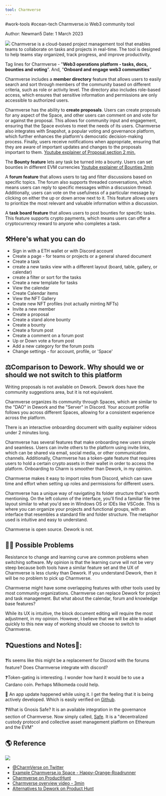 ```yaml
---
tool: Charmverse
---
```

#work-tools #ocean-tech 
Charmverse.io Web3 community tool


Author: Newman5
Date: 1 March 2023

![](https://i.imgur.com/rXo0kEa.png)
Charmverse is a cloud-based project management tool that enables teams to collaborate on tasks and projects in real-time. The tool is designed to help teams stay organized, track progress, and improve productivity.
 
Tag lines for Charmverse - "**Web3 operations platform - tasks, docs, bounties and voting**".  And, "**Onboard and engage web3 communities**"

Charmverse includes a **member directory** feature that allows users to easily search and sort through members of the community based on different criteria, such as role or activity level. The directory also includes role-based access, which ensures that sensitive information and permissions are only accessible to authorized users.

Charmverse has the ability to **create proposals**. Users can create proposals for any aspect of the Space, and other users can comment on and vote for or against the proposal. This allows for community input and engagement, ensuring that the Space evolves to meet the needs of its users. Charmverse also integrates with Snapshot, a popular voting and governance platform, which further enhances the platform's democratic decision-making process. Finally, users receive notifications when appropriate, ensuring that they are aware of important updates and changes to the proposals important to them.  [Youtube explainer of Proposal section 2 min. ](https://www.youtube.com/watch?v=OyN5Ag2X6dU)

The **Bounty feature** lets any task be turned into a bounty. Users can set bounties in different EVM currencies [Youtube explainer of Bounties 2min](https://www.youtube.com/watch?v=Uooady3sL0I)

A **forum feature** that allows users to tag and filter discussions based on specific topics. The forum also supports threaded conversations, which means users can reply to specific messages within a discussion thread. Additionally, users can vote on the usefulness of a particular message by clicking on either the up or down arrow next to it. This feature allows users to prioritize the most relevant and valuable information within a discussion.

A **task board feature** that allows users to post bounties for specific tasks. This feature supports crypto payments, which means users can offer a cryptocurrency reward to anyone who completes a task.  

## ⚒️Here's what you can do 
* Sign in with a ETH wallet or with Discord account
* Create a page - for teams or projects or a general shared document
* Create a task
* create a new tasks view with a different layout (board, table, gallery, or calendar)
* create a filter or sort for the tasks
* Create a new template for tasks
* View the calendar
* Create Calendar items
* View the NFT Gallery
* Create new NFT profiles (not actually minting NFTs)
* Invite a new member
* Create a proposal
* Create a stand alone bounty
* Create a bounty
* Create a forum post
* Create a comment on a forum post
* Up or Down vote a forum post
* Add a new category for the forum posts
* Change settings - for account, profile, or 'Space'


## ⚖️Comparison to Dework. Why should we or should we not switch to this platform
  
Writing proposals is not available on Dework.  Dework does have the community suggestions area, but it is not equivalent. 

Charmverse organizes its community through Spaces, which are similar to the "DAO" in Dework and the "Server" in Discord. Your account profile follows you across different Spaces, allowing for a consistent experience across the platform.

There is an interactive onboarding document with quality explainer videos under 2 minutes long.  

Charmverse has several features that make onboarding new users simple and seamless. Users can invite others to the platform using invite links, which can be shared via email, social media, or other communication channels. Additionally, Charmverse has a token-gate feature that requires users to hold a certain crypto assets in their wallet in order to access the platform. Onboarding to Charm is smoother than Dework, in my opinion.

Charmverse makes it easy to import roles from Discord, which can save time and effort when setting up roles and permissions for different users.

Charmverse has a unique way of navigating its folder structure that's worth mentioning. On the left column of the interface, you'll find a familiar file tree layout similar to what you'd see in Windows OS or IDEs like VSCode. This is where you can organize your projects and functional groups, with an interface that resembles a standard file and folder structure. The metaphor used is intuitive and easy to understand.

Charmverse is open source.  Dework is not.

## 🤷‍♂️ Possible Problems
Resistance to change and learning curve are common problems when switching software.  My opinion is that the learning curve will not be very steep because both tools have a similar feature set and the UX of Charmverse is less clunky than Dework. If you understand Dework, then it will be no problem to pick up Charmverse.   

Charmverse might have some overlapping features with other tools used by most community organizations. Charmverse can replace Dework for project and task management.  But what about the calendar, forum and knowledge base features?  

While its UX is intuitive, the block document editing will require the most adjustment, in my opinion. However, I  believe that we will be able to adapt quickly to this new way of working should we choose to switch to Charmverse.



## ❓Questions and Notes🤔:

❓Is seems like this might be a replacement for Discord with the forums feature?  Does Charmverse integrate with discord? 

❓Token-gating is interesting.  I wonder how hard it would be to use a Cardano coin.  Perhaps Milkomeda could help. 

🤔 An app update happened while using it.  I get the feeling that it is being actively developed.  Which is easily verified on [Github](https://github.com/charmverse). 

❓What is Gnosis Safe? It is an available integration in the governance section of Charmverse.
	Now simply called, [Safe](https://safe.global/).  It is a "decentralized custody protocol and collective asset management platform on Ethereum and the EVM"
	

## 🌎 Reference

![](https://i.imgur.com/rXo0kEa.png)

* [@CharmVerse on Twitter](https://twitter.com/charmverse)
* [Example Charmverse.io Space - Happy-Orange-Roadrunner](https://app.charmverse.io/invite/b4649b)
* [Charmverse on ProductHunt](https://www.producthunt.com/products/charmverse)
* [Charmverse overview video - 3min](https://youtu.be/3BuIZRG1QhY)
* [Alternatives to Dework on Product Hunt](https://www.producthunt.com/products/Dework/alternatives)
